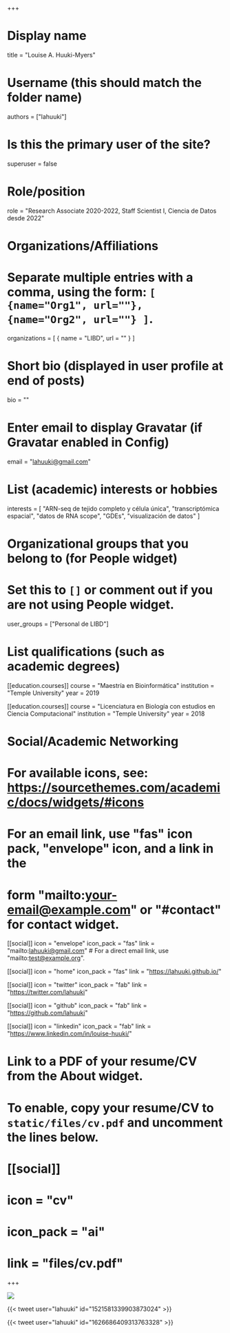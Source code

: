 +++
# Display name
title = "Louise A. Huuki-Myers"

# Username (this should match the folder name)
authors = ["lahuuki"]

# Is this the primary user of the site?
superuser = false

# Role/position
role = "Research Associate 2020-2022, Staff Scientist I, Ciencia de Datos desde 2022"

# Organizations/Affiliations
#   Separate multiple entries with a comma, using the form: `[ {name="Org1", url=""}, {name="Org2", url=""} ]`.
organizations = [ { name = "LIBD", url = "" } ]

# Short bio (displayed in user profile at end of posts)
bio = ""

# Enter email to display Gravatar (if Gravatar enabled in Config)
email = "lahuuki@gmail.com"

# List (academic) interests or hobbies
interests = [
  "ARN-seq de tejido completo y célula única",
  "transcriptómica espacial",
  "datos de RNA scope",
  "GDEs",
  "visualización de datos"
]

# Organizational groups that you belong to (for People widget)
#   Set this to `[]` or comment out if you are not using People widget.
user_groups = ["Personal de LIBD"]

# List qualifications (such as academic degrees)
[[education.courses]]
  course = "Maestría en Bioinformática"
  institution = "Temple University"
  year = 2019
  
[[education.courses]]
  course = "Licenciatura en Biología con estudios en Ciencia Computacional"
  institution = "Temple University"
  year = 2018

# Social/Academic Networking
# For available icons, see: https://sourcethemes.com/academic/docs/widgets/#icons
#   For an email link, use "fas" icon pack, "envelope" icon, and a link in the
#   form "mailto:your-email@example.com" or "#contact" for contact widget.

[[social]]
  icon = "envelope"
  icon_pack = "fas"
  link = "mailto:lahuuki@gmail.com"  # For a direct email link, use "mailto:test@example.org".
  
[[social]]
  icon = "home"
  icon_pack = "fas"
  link = "https://lahuuki.github.io/"

[[social]]
  icon = "twitter"
  icon_pack = "fab"
  link = "https://twitter.com/lahuuki"

[[social]]
  icon = "github"
  icon_pack = "fab"
  link = "https://github.com/lahuuki"
  
[[social]]
    icon = "linkedin"
    icon_pack = "fab"
    link = "https://www.linkedin.com/in/louise-huuki/"

# Link to a PDF of your resume/CV from the About widget.
# To enable, copy your resume/CV to `static/files/cv.pdf` and uncomment the lines below.
# [[social]]
#   icon = "cv"
#   icon_pack = "ai"
#   link = "files/cv.pdf"

+++

![](http://ghchart.rshah.org/DA2536/lahuuki.svg)

{{< tweet user="lahuuki" id="1521581339903873024" >}}

{{< tweet user="lahuuki" id="1626686409313763328" >}}

